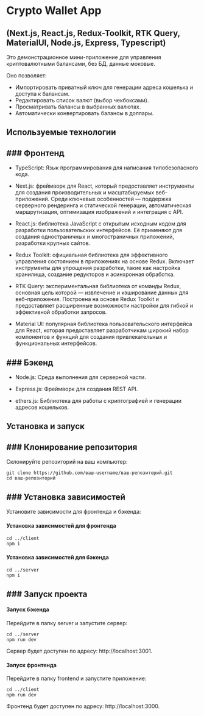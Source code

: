 # Crypto Wallet App

## (Next.js, React.js, Redux-Toolkit, RTK Query, MaterialUI, Node.js, Express, Typescript)

Это демонстрационное мини-приложение для управления криптовалютными балансами, без БД, данные моковые.

Оно позволяет:

- Импортировать приватный ключ для генерации адреса кошелька и доступа к балансам.
- Редактировать список валют (выбор чекбоксами).
- Просматривать балансы в выбранных валютах.
- Автоматически конвертировать балансы в доллары.

## Используемые технологии

## ### Фронтенд

- TypeScript: Язык программирования для написания типобезопасного кода.

- Next.js: фреймворк для React, который предоставляет инструменты для создания производительных и масштабируемых веб-приложений. Среди ключевых особенностей — поддержка серверного рендеринга и статической генерации, автоматическая маршрутизация, оптимизация изображений и интеграция с API.

- React.js: библиотека JavaScript с открытым исходным кодом для разработки пользовательских интерфейсов. Её применяют для создания одностраничных и многостраничных приложений, разработки крупных сайтов.

- Redux Toolkit: официальная библиотека для эффективного управления состоянием в приложениях на основе Redux. Включает инструменты для упрощения разработки, такие как настройка хранилища, создание редукторов и асинхронная обработка.

- RTK Query: экспериментальная библиотека от команды Redux, основная цель которой — извлечение и кэширование данных для веб-приложения. Построена на основе Redux Toolkit и предоставляет расширенные возможности настройки для гибкой и эффективной обработки запросов.

- Material UI: популярная библиотека пользовательского интерфейса для React, которая предоставляет разработчикам широкий набор компонентов и функций для создания привлекательных и функциональных интерфейсов.

## ### Бэкенд

- Node.js: Среда выполнения для серверной части.

- Express.js: Фреймворк для создания REST API.

- ethers.js: Библиотека для работы с криптографией и генерации адресов кошельков.

## Установка и запуск

## ### Клонирование репозитория

Склонируйте репозиторий на ваш компьютер:

```
git clone https://github.com/ваш-username/ваш-репозиторий.git
cd ваш-репозиторий
```

## ### Установка зависимостей

Установите зависимости для фронтенда и бэкенда:

#### Установка зависимостей для фронтенда

```
cd ../client
npm i
```

#### Установка зависимостей для бэкенда

```
cd ../server
npm i
```

## ### Запуск проекта

#### Запуск бэкенда

Перейдите в папку server и запустите сервер:

```
cd ../server
npm run dev
```

Сервер будет доступен по адресу: http://localhost:3001.

#### Запуск фронтенда

Перейдите в папку frontend и запустите приложение:

```
cd ../client
npm run dev
```

Фронтенд будет доступен по адресу: http://localhost:3000.
